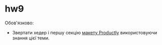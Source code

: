 # hw9

Обов'язково:

- Звертати хедер і першу секцію [макету Productly]((https://www.figma.com/file/dAQCcc53GQ81O4phXyxT09/Productly?node-id=0%3A1)) використовуючи знання цієї теми.
